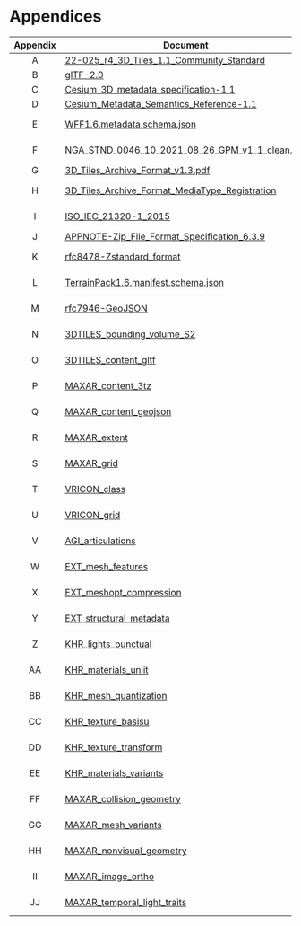 # Appendices

| Appendix  | Document | Version |
| :--------:| -------- | ------- |
| A | [22-025_r4_3D_Tiles_1.1_Community_Standard](https://docs.ogc.org/cs/22-025r4/22-025r4.html) | 1.1 |
| B | [glTF-2.0](https://registry.khronos.org/glTF/specs/2.0/glTF-2.0.html) | 2.0.1 |
| C | [Cesium_3D_metadata_specification-1.1](https://github.com/CesiumGS/3d-tiles/blob/main/specification/Metadata/README.adoc) | 1.1 |
| D | [Cesium_Metadata_Semantics_Reference-1.1](https://github.com/CesiumGS/3d-tiles/blob/main/specification/Metadata/Semantics/README.adoc) | 1.1 |
| E | [WFF1.6.metadata.schema.json](WFF1.6.metadata.schema.json) | March 17, 2023 |
| F | NGA_STND_0046_10_2021_08_26_GPM_v1_1_clean.pdf | August 26, 2021 |
| G | [3D_Tiles_Archive_Format_v1.3.pdf](https://github.com/Maxar-Corp/3tz-specification/releases/download/v1.3/3D.Tiles.Archive.Format.v1.3.pdf) | 1.3 |
| H | [3D_Tiles_Archive_Format_MediaType_Registration](https://www.iana.org/assignments/media-types/application/vnd.maxar.archive.3tz+zip) | February 1, 2022 |
| I | [ISO_IEC_21320-1_2015](https://www.iso.org/standard/60101.html) | October, 2015 |
| J | [APPNOTE-Zip_File_Format_Specification_6.3.9](https://pkware.cachefly.net/webdocs/APPNOTE/APPNOTE-6.3.9.TXT) | 6.3.9 |
| K | [rfc8478-Zstandard_format](https://tools.ietf.org/html/rfc8478) | October, 2018 |
| L | [TerrainPack1.6.manifest.schema.json](TerrainPack1.6.manifest.schema.json) | September 14, 2022 |
| M | [rfc7946-GeoJSON](https://datatracker.ietf.org/doc/html/rfc7946) | August, 2016 |
| N | [3DTILES_bounding_volume_S2](https://github.com/CesiumGS/3d-tiles/tree/main/extensions/3DTILES_bounding_volume_S2) | March 16, 2022 |
| O | [3DTILES_content_gltf](https://github.com/CesiumGS/3d-tiles/tree/main/extensions/3DTILES_content_gltf) | June 22, 2022 |
| P | [MAXAR_content_3tz](https://github.com/Maxar-Corp/3d-tiles/tree/wff1.6.2/extensions/MAXAR_content_3tz) | November 16, 2021 |
| Q | [MAXAR_content_geojson](https://github.com/Maxar-Corp/3d-tiles/tree/wff1.6.2/extensions/MAXAR_content_geojson) | March 17, 2023 |
| R | [MAXAR_extent](https://github.com/Maxar-Corp/3d-tiles/tree/wff1.6.2/extensions/MAXAR_extent) | October 12, 2020 |
| S | [MAXAR_grid](https://github.com/Maxar-Corp/3d-tiles/tree/wff1.6.2/extensions/MAXAR_grid) | March 30, 2023 |
| T | [VRICON_class](https://github.com/Maxar-Corp/3d-tiles/tree/wff1.6.2/extensions/VRICON_class) | September 8, 2022 |
| U | [VRICON_grid](https://github.com/Maxar-Corp/3d-tiles/tree/wff1.6.2/extensions/VRICON_grid) | August 14, 2022 |
| V | [AGI_articulations](https://github.com/KhronosGroup/glTF/tree/main/extensions/2.0/Vendor/AGI_articulations) | February 5, 2019 |
| W | [EXT_mesh_features](https://github.com/CesiumGS/glTF/tree/3d-tiles-next/extensions/2.0/Vendor/EXT_mesh_features) | March 13, 2022 |
| X | [EXT_meshopt_compression](https://github.com/KhronosGroup/glTF/tree/main/extensions/2.0/Vendor/EXT_meshopt_compression) | September 24, 2021 |
| Y | [EXT_structural_metadata](https://github.com/CesiumGS/glTF/tree/3d-tiles-next/extensions/2.0/Vendor/EXT_structural_metadata) | April 5, 2022 |
| Z | [KHR_lights_punctual](https://github.com/KhronosGroup/glTF/tree/main/extensions/2.0/Khronos/KHR_lights_punctual) | October 25, 2021 |
| AA | [KHR_materials_unlit](https://github.com/KhronosGroup/glTF/tree/main/extensions/2.0/Khronos/KHR_materials_unlit) | February, 2020 |
| BB | [KHR_mesh_quantization](https://github.com/KhronosGroup/glTF/tree/main/extensions/2.0/Khronos/KHR_mesh_quantization) | October 25, 2021 |
| CC | [KHR_texture_basisu](https://github.com/KhronosGroup/glTF/tree/main/extensions/2.0/Khronos/KHR_texture_basisu) | October 25, 2021 |
| DD | [KHR_texture_transform](https://github.com/KhronosGroup/glTF/tree/main/extensions/2.0/Khronos/KHR_texture_transform) | February, 2021 |
| EE | [KHR_materials_variants](https://github.com/KhronosGroup/glTF/tree/main/extensions/2.0/Khronos/KHR_materials_variants) | Jun 27, 2022 |
| FF | [MAXAR_collision_geometry](https://github.com/Maxar-Corp/glTF/tree/wff1.6.2/extensions/2.0/Vendor/MAXAR_collision_geometry) | November 8, 2021 |
| GG | [MAXAR_mesh_variants](https://github.com/Maxar-Corp/glTF/tree/wff1.6.2/extensions/2.0/Vendor/MAXAR_mesh_variants) | November 18, 2021 |
| HH | [MAXAR_nonvisual_geometry](https://github.com/Maxar-Corp/glTF/tree/wff1.6.2/extensions/2.0/Vendor/MAXAR_nonvisual_geometry) | August, 2023 |
| II | [MAXAR_image_ortho](https://github.com/Maxar-Corp/glTF/tree/wff1.6.2/extensions/2.0/Vendor/MAXAR_image_ortho) | March 30, 2023 |
| JJ | [MAXAR_temporal_light_traits](https://github.com/Maxar-Corp/glTF/tree/wff1.6.2/extensions/2.0/Vendor/MAXAR_temporal_light_traits) | April 26, 2023 |
